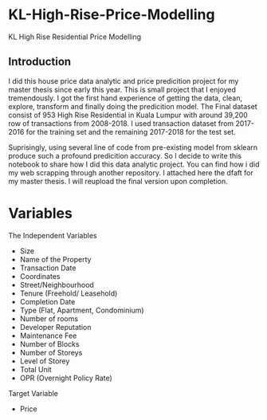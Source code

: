 # KL-High-Rise-Price-Modelling
KL High Rise Residential Price Modelling

## Introduction
I did this house price data analytic and price predicition project for my master thesis since early this year. This is small project that I enjoyed tremendously. I got the first hand experience of getting the data, clean, explore, transform and finally doing the predicition
model. The Final dataset consist of 953 High Rise Residential in Kuala Lumpur with around 39,200 row of transactions from 2008-2018. I used transaction dataset from 2017-2016 for the training set and the remaining 2017-2018 for the test set.

Suprisingly, using several line of code from pre-existing model from sklearn produce such a profound predicition accuracy. So I 
decide to write this notebook to share how I did this data analytic project. You can find how i did my web scrapping through another
repository. I attached here the dfaft for my master thesis. I will reupload the final version upon completion. 

# Variables

The Independent Variables

* Size
* Name of the Property
* Transaction Date
* Coordinates
* Street/Neighbourhood
* Tenure (Freehold/ Leasehold)
* Completion Date
* Type (Flat, Apartment, Condominium)
* Number of rooms
* Developer Reputation
* Maintenance Fee
* Number of Blocks
* Number of Storeys
* Level of Storey
* Total Unit
* OPR (Overnight Policy Rate)

Target Variable
* Price



